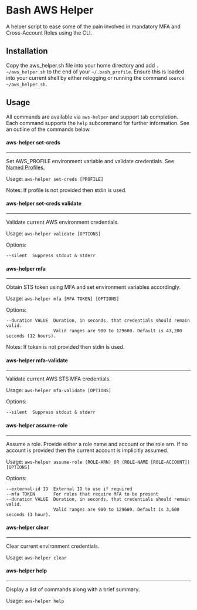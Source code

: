 # Bash AWS Helper
A helper script to ease some of the pain involved in mandatory MFA and Cross-Account Roles using the CLI.

## Installation
Copy the aws_helper.sh file into your home directory and add `. ~/aws_helper.sh` to the end of your `~/.bash_profile`.
Ensure this is loaded into your current shell by either relogging or running the command `source ~/aws_helper.sh`.

## Usage
All commands are available via `aws-helper` and support tab completion. Each command supports the `help` subcommand for further information.
See an outline of the commands below.

#### aws-helper set-creds
---
Set AWS_PROFILE environment variable and validate credentials. See [Named Profiles.](https://docs.aws.amazon.com/cli/latest/userguide/cli-configure-profiles.html)

Usage: `aws-helper set-creds [PROFILE]`

Notes: If profile is not provided then stdin is used.


#### aws-helper set-creds validate
---
Validate current AWS environment credentials.

Usage: `aws-helper validate [OPTIONS]`

Options:
```
--silent  Suppress stdout & stderr
```


#### aws-helper mfa
---
Obtain STS token using MFA and set environment variables accordingly.

Usage: `aws-helper mfa [MFA TOKEN] [OPTIONS]`

Options:
```
--duration VALUE  Duration, in seconds, that credentials should remain valid.
                  Valid ranges are 900 to 129600. Default is 43,200 seconds (12 hours).
```

Notes: If token is not provided then stdin is used.


#### aws-helper mfa-validate
---
Validate current AWS STS MFA credentials.

Usage: `aws-helper mfa-validate [OPTIONS]`

Options:
```
--silent  Suppress stdout & stderr
```


#### aws-helper assume-role
---
Assume a role. Provide either a role name and account or the role arn. If no account
is provided then the current account is implicitly assumed.

Usage: `aws-helper assume-role (ROLE-ARN) OR (ROLE-NAME [ROLE-ACCOUNT]) [OPTIONS]`

Options:
```
--external-id ID  External ID to use if required
--mfa TOKEN       For roles that require MFA to be present
--duration VALUE  Duration, in seconds, that credentials should remain valid.
                  Valid ranges are 900 to 129600. Default is 3,600 seconds (1 hour).
```


#### aws-helper clear
---
Clear current environment credentials.

Usage: `aws-helper clear`


#### aws-helper help
---
Display a list of commands along with a brief summary.

Usage: `aws-helper help`